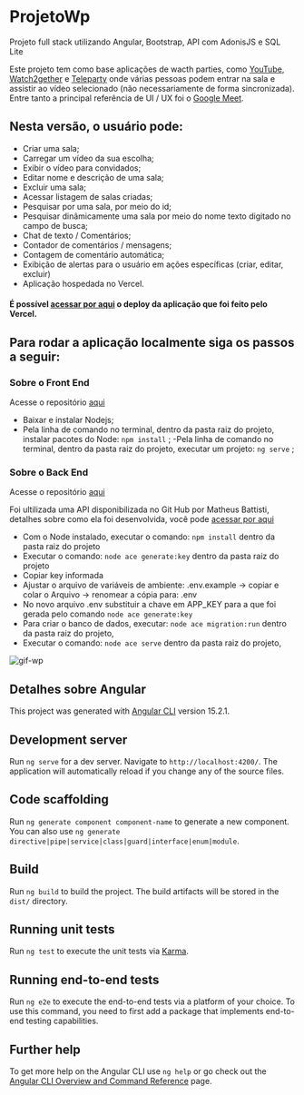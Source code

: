 # ProjetoWp

Projeto full stack utilizando Angular, Bootstrap, API com AdonisJS e SQL Lite

Este projeto tem como base aplicações de wacth parties, como [YouTube](https://www.youtube.com/), [Watch2gether](https://w2g.tv) e [Teleparty](https://www.teleparty.com) onde várias pessoas podem entrar na sala e assistir ao vídeo selecionado (não necessariamente de forma sincronizada). Entre tanto a principal referência de UI / UX foi o [Google Meet](https://meet.google.com/).

## Nesta versão, o usuário pode:

- Criar uma sala;
- Carregar um vídeo da sua escolha;
- Exibir o vídeo para convidados;
- Editar nome e descrição de uma sala;
- Excluir uma sala;
- Acessar listagem de salas criadas;
- Pesquisar por uma sala, por meio do id;
- Pesquisar dinâmicamente uma sala por meio do nome texto digitado no campo de busca;
- Chat de texto / Comentários;
- Contador de comentários / mensagens;
- Contagem de comentário automática;
- Exibição de alertas para o usuário em ações específicas (criar, editar, excluir)
- Aplicação hospedada no Vercel.

#### É possível [acessar por aqui](https://watch-party-project-ipx0g5h1e-luisoliveira-jr.vercel.app/) o deploy da aplicação que foi feito pelo Vercel.

## Para rodar a aplicação localmente siga os passos a seguir:

### Sobre o Front End

Acesse o repositório [aqui](https://github.com/luisoliveira-jr/Projeto-WP-V01)

- Baixar e instalar Nodejs;
- Pela linha de comando no terminal, dentro da pasta raiz do projeto, instalar pacotes do Node: `npm install` ;
-Pela linha de comando no terminal, dentro da pasta raiz do projeto, executar um projeto: `ng serve` ;

### Sobre o Back End

Acesse o repositório [aqui](https://github.com/matheusbattisti/curso_adonis_api_yt)

Foi ultilizada uma API disponibilizada no Git Hub por Matheus Battisti, detalhes sobre como ela foi desenvolvida, você pode [acessar por aqui](https://www.youtube.com/watch?v=y8XfJJYhXPE&list=PLnDvRpP8BneyHealXbzntUoFtE4SrFWWW&index=3)

- Com o Node instalado, executar o comando: `npm install` dentro da pasta raiz do projeto
- Executar o comando: `node ace generate:key` dentro da pasta raiz do projeto
- Copiar key informada
- Ajustar o arquivo de variáveis de ambiente: .env.example
    -> copiar e colar o Arquivo
    -> renomear a cópia para: .env
- No novo arquivo .env substituir a chave em APP_KEY para a que foi gerada pelo comando `node ace generate:key`
- Para criar o banco de dados, executar: `node ace migration:run` dentro da pasta raiz do projeto,
- Executar o comando: `node ace serve` dentro da pasta raiz do projeto,

![gif-wp](https://user-images.githubusercontent.com/57881244/223286100-e98de068-3f0f-4e83-a65a-6d1d6c11006b.gif)

## Detalhes sobre Angular

This project was generated with [Angular CLI](https://github.com/angular/angular-cli) version 15.2.1.

## Development server

Run `ng serve` for a dev server. Navigate to `http://localhost:4200/`. The application will automatically reload if you change any of the source files.

## Code scaffolding

Run `ng generate component component-name` to generate a new component. You can also use `ng generate directive|pipe|service|class|guard|interface|enum|module`.

## Build

Run `ng build` to build the project. The build artifacts will be stored in the `dist/` directory.

## Running unit tests

Run `ng test` to execute the unit tests via [Karma](https://karma-runner.github.io).

## Running end-to-end tests

Run `ng e2e` to execute the end-to-end tests via a platform of your choice. To use this command, you need to first add a package that implements end-to-end testing capabilities.

## Further help

To get more help on the Angular CLI use `ng help` or go check out the [Angular CLI Overview and Command Reference](https://angular.io/cli) page.
